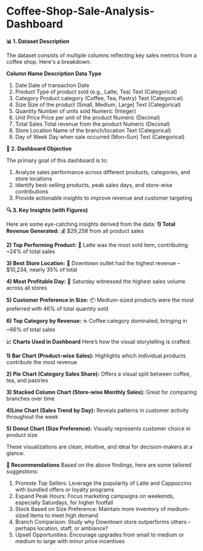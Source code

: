 # Coffee-Shop-Sale-Analysis-Dashboard

**📊 1. Dataset Description**

The dataset consists of multiple columns reflecting key sales metrics from a coffee shop. Here's a breakdown:

**Column Name	Description	Data Type**

1) Date	Date of transaction	Date
2) Product	Type of product sold (e.g., Latte, Tea)	Text (Categorical)
3) Category	Product category (Coffee, Tea, Pastry)	Text (Categorical)
4) Size	Size of the product (Small, Medium, Large)	Text (Categorical)
5) Quantity	Number of units sold	Numeric (Integer)
6) Unit Price	Price per unit of the product	Numeric (Decimal)
7) Total Sales	Total revenue from the product	Numeric (Decimal)
8) Store Location	Name of the branch/location	Text (Categorical)
9) Day of Week	Day when sale occurred (Mon–Sun)	Text (Categorical)
    
**🎯 2. Dashboard Objective**

The primary goal of this dashboard is to:
1) Analyze sales performance across different products, categories, and store locations
2) Identify best-selling products, peak sales days, and store-wise contributions
3) Provide actionable insights to improve revenue and customer targeting

**🔍 3. Key Insights (with Figures)**

Here are some eye-catching insights derived from the data:
**1) Total Revenue Generated:**
💰 $29,258 from all product sales

**2) Top Performing Product:**
🥇 Latte was the most sold item, contributing ~24% of total sales

**3) Best Store Location:**
📍 Downtown outlet had the highest revenue – $10,234, nearly 35% of total

**4) Most Profitable Day:**
📅 Saturday witnessed the highest sales volume across all stores

**5) Customer Preference in Size:**
📦 Medium-sized products were the most preferred with 46% of total quantity sold

**6) Top Category by Revenue:**
☕ Coffee category dominated, bringing in ~66% of total sales

**📈  Charts Used in Dashboard**
Here’s how the visual storytelling is crafted:

**1) Bar Chart (Product-wise Sales):**
Highlights which individual products contribute the most revenue

**2) Pie Chart (Category Sales Share):**
Offers a visual split between coffee, tea, and pastries

**3) Stacked Column Chart (Store-wise Monthly Sales):**
Great for comparing branches over time

**4)Line Chart (Sales Trend by Day):**
Reveals patterns in customer activity throughout the week

**5) Donut Chart (Size Preference):**
Visually represents customer choice in product size

These visualizations are clean, intuitive, and ideal for decision-makers at a glance.

**🧠 Recommendations**
Based on the above findings, here are some tailored suggestions:

1) Promote Top Sellers: Leverage the popularity of Latte and Cappuccino with bundled offers or loyalty programs
2) Expand Peak Hours: Focus marketing campaigns on weekends, especially Saturdays, for higher footfall
3) Stock Based on Size Preference: Maintain more inventory of medium-sized items to meet high demand
4) Branch Comparison: Study why Downtown store outperforms others – perhaps location, staff, or ambiance?
5) Upsell Opportunities: Encourage upgrades from small to medium or medium to large with minor price incentives
